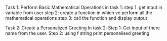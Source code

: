 Task 1: Perform Basic Mathematical Operations
in task 1:
step 1: get input in variable from user
step 2: create a function in which ve perform all the mathematical operations
step 3: call the function and display output


Task 2: Create a Personalized Greeting
In task 2:
Step 1: Get input of there name from the user.
Step 2: using f string print personalised greeting